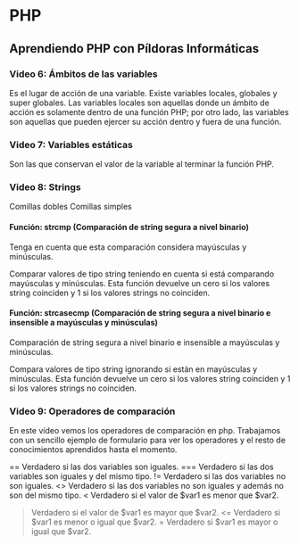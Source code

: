 # PHP

## Aprendiendo PHP con Píldoras Informáticas

### Video 6: Ámbitos de las variables

Es el lugar de acción de una variable. Existe variables locales, globales y super globales. Las variables locales son aquellas donde un ámbito de acción es solamente dentro de una función PHP; por otro lado, las variables son aquellas que pueden ejercer su acción dentro y fuera de una función.

### Video 7: Variables estáticas

Son las que conservan el valor de la variable al terminar la función PHP.

### Video 8: Strings

Comillas dobles
Comillas simples

#### Función: strcmp (Comparación de string segura a nivel binario)

Tenga en cuenta que esta comparación considera mayúsculas y minúsculas.

Comparar valores de tipo string teniendo en cuenta si está comparando mayúsculas y minúsculas. Esta función devuelve un cero si los valores string coinciden y 1 si los valores strings no coinciden.

#### Función: strcasecmp (Comparación de string segura a nivel binario e insensible a mayúsculas y minúsculas)

Comparación de string segura a nivel binario e insensible a mayúsculas y minúsculas.

Compara valores de tipo string ignorando si están en mayúsculas y minúsculas. Esta función devuelve un cero si los valores string coinciden y 1 si los valores strings no coinciden.

### Video 9: Operadores de comparación

En este vídeo vemos los operadores de comparación en php. Trabajamos con un sencillo ejemplo de formulario para ver los operadores y el resto de conocimientos aprendidos hasta el momento.

==  Verdadero si las dos variables son iguales.
=== Verdadero si las dos variables son iguales y del mismo tipo.
!=  Verdadero si las dos variables no son iguales.
<>  Verdadero si las dos variables no son iguales y además no son del mismo tipo.
<   Verdadero si el valor de $var1 es menor que $var2.
>   Verdadero si el valor de $var1 es mayor que $var2.
<=  Verdadero si $var1 es menor o igual que $var2.
>=  Verdadero si $var1 es mayor o igual que $var2.
